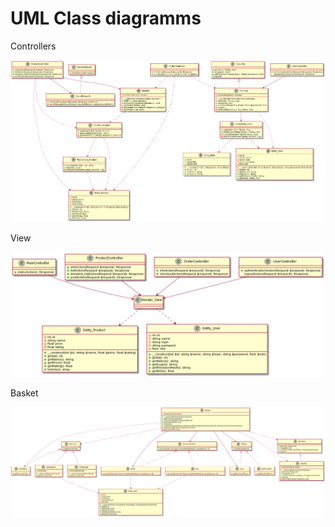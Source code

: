 # UML Class diagramms

Controllers

![Controllers diagramm](./controllers.png)

View

![View diagramm](./view.png)

Basket

![Basket diagramm](./basket.svg)
